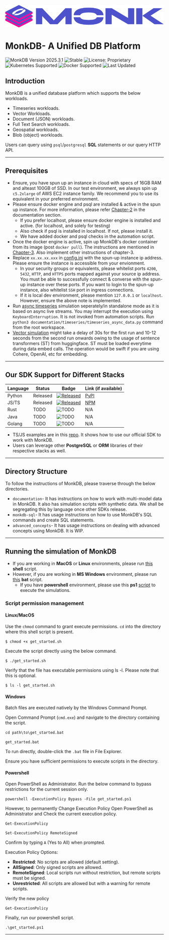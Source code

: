 ![MonkDB](./assets/monk_logo.png)


# MonkDB- A Unified DB Platform

![MonkDB Version 2025.3.1](https://img.shields.io/badge/MonkDB-Version%202025.3.1-blue) ![Stable](https://img.shields.io/badge/lifecycle-stable-brightgreen) ![License: Proprietary](https://img.shields.io/badge/License-Proprietary-red)
 ![Kubernetes Supported](https://img.shields.io/badge/Deployment-Kubernetes%20Supported-blue) ![Docker Supported](https://img.shields.io/badge/Deployment-Docker%20Supported-blue) ![Last Updated](https://img.shields.io/badge/last%20updated-April%2004%202025-brightgreen)


## Introduction

MonkDB is a unified database platform which supports the below workloads.

- Timeseries workloads.
- Vector Workloads.
- Document (JSON) workloads.
- Full Text Search workloads.
- Geospatial workloads.
- Blob (object) workloads.

Users can query using `psql`/`postgresql` **SQL** statements or our query HTTP API. 

---

## Prerequisites

- Ensure, you have spun up an instance in cloud with specs of 16GB RAM and alteast 100GB of SSD. In our test environment, we always spin up `c5.2xlarge` of AWS EC2 instance family. We recommend you to use its equivalent in your preferred environment.
- Please ensure docker engine and psql are installed & active in the spun up instance. For more information, please refer [Chapter-2](./documentation/02_Get_Started.md) in the documentation section.
    + If you prefer localhost, please ensure docker engine is installed and active. (for localhost, and solely for testing)
    + Also check if psql is installed in localhost. If not, please install it.
    + We have added docker and psql checks in the automation script.
- Once the docker engine is active, spin up MonkDB's docker container from its image (post `docker pull`). The instructions are mentioned in [Chapter-3](./documentation/03_Provisioning_MonkDB_Docker_Image.md). Also implement other instructions of chapter-3.
- Replace `xx.xx.xx.xxx` in [config.ini](./documentation/config.ini) with the spun-up instance ip address. Please ensure the instance is accessible from your envionment. 
    + In your security groups or equivalents, please whitelist ports `4200`, `5432`, `HTTP`, and `HTTPS` ports mapped against your source ip address. You must be able to successfully connect & converse with the spun-up instance over these ports. If you want to login to the spun-up instance, also whitelist `SSH` port in ingress connections.
    + If it is local dev environment, please mention `127.0.0.1` or `localhost`. However, ensure the above note is implemented.
- Run [async timeseries](./documentation/timeseries/timeseries_async_data.py) simulation seperately/in standalone mode as it is based on async live streams. You may interrupt the execution using `KeyboardInterruption`. It is not invoked from automation scripts. Run `python3 documentation/timeseries/timeseries_async_data.py` command from the root workspace.
- [Vector simulation](./documentation/vector/vector_ops.py) might take a delay of 30s for the first run and 10-12 seconds from the second run onwards owing to the usage of sentence transformers (ST) from huggingface. ST must be loaded everytime during data embed calls. The operation would be swift if you are using Cohere, OpenAI, etc for embedding. 


---

## Our SDK Support for Different Stacks

| Language | Status   | Badge                                                                                                     | Link (if available)                      |
|----------|----------|-----------------------------------------------------------------------------------------------------------|------------------------------------------|
| Python   | Released | [![Released](https://img.shields.io/badge/Python-Released-brightgreen)](https://pypi.org/project/monkdb/) | [PyPI](https://pypi.org/project/monkdb/) |
| JS/TS    | Released | [![Released](https://img.shields.io/badge/TS-Released-brightgreen)](https://www.npmjs.com/package/@monkdb/monkdb)                                     | [NPM](https://www.npmjs.com/package/@monkdb/monkdb)                                  |
| Rust     | TODO     | ![TODO](https://img.shields.io/badge/Rust-TODO-lightgrey)                                                 | N/A                                      |
| Java     | TODO     | ![TODO](https://img.shields.io/badge/Java-TODO-lightgrey)                                                 | N/A                                      |
| Golang   | TODO     | ![TODO](https://img.shields.io/badge/Golang-TODO-lightgrey)                                               | N/A                                      |


- TS/JS examples are in this [repo](https://bitbucket.org/atomstatedev/monkdb.ts/src/main/). It shows how to use our official SDK to work with MonkDB.
- Users can leverage other **PostgreSQL** or **ORM** libraries of their respective stacks as well.

--- 

## Directory Structure

To follow the instructions of MonkDB, please traverse through the below directories.

- `documentation`- It has instructions on how to work with multi-model data in MonkDB. It also has simulation scripts with synthetic data. We shall be segregating this by language once other SDKs release.
- `monkdb-sql`- It has usage instructions on how to use MonkDB's SQL commands and create SQL statements.
- `advanced_concepts`- It has usage instructions on dealing with advanced concepts using MonkDB. It is WIP.

---

## Running the simulation of MonkDB

- If you are working in **MacOS** or **Linux** environments, please run [this](get-started.sh) **shell** script.
- However, if you are working in **MS Windows** environment, please run [this](get-started.bat) **bat** script. 
  - If you have **powershell** environment, please use this **ps1** [script](get-started.ps1) to execute the simulations.

### Script permission management

#### Linux/MacOS

Use the `chmod` command to grant execute permissions. `cd` into the directory where this shell script is present.

```shell
$ chmod +x get_started.sh
```

Execute the script directly using the below command.
```shell
$ ./get_started.sh
```

Verify that the file has executable permissions using ls -l. Please note that this is optional.
```shell
$ ls -l get_started.sh
```

#### Windows

Batch files are executed natively by the Windows Command Prompt.

Open Command Prompt (`cmd.exe`) and navigate to the directory containing the script.

```commandline
cd path\to\get_started.bat
```

```commandline
get_started.bat
```

To run directly, double-click the `.bat` file in File Explorer.

Ensure you have sufficient permissions to execute scripts in the directory.

#### Powershell

Open PowerShell as Administrator. Run the below command to bypass restrictions for the current session only.

```commandline
powershell -ExecutionPolicy Bypass -File get_started.ps1
```

However, to permanently Change Execution Policy Open PowerShell as Administrator and Check the current execution policy.

```commandline
Get-ExecutionPolicy
```

```commandline
Set-ExecutionPolicy RemoteSigned
```

Confirm by typing `A` (Yes to All) when prompted.

Execution Policy Options:
- **Restricted**: No scripts are allowed (default setting). 
- **AllSigned**: Only signed scripts are allowed. 
- **RemoteSigned**: Local scripts run without restriction, but remote scripts must be signed. 
- **Unrestricted**: All scripts are allowed but with a warning for remote scripts.

Verify the new policy

```commandline
Get-ExecutionPolicy
```

Finally, run our powershell script.

```commandline
.\get_started.ps1
```

---

